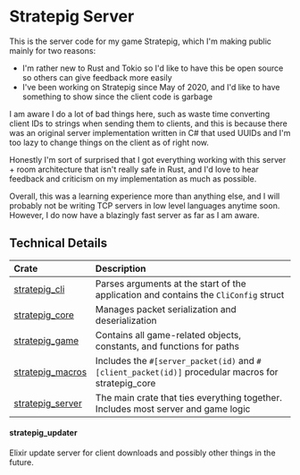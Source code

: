 # Stratepig Server

This is the server code for my game Stratepig, 
which I'm making public mainly for two reasons:
- I'm rather new to Rust and Tokio so I'd like to have this be open source so others can give feedback more easily
- I've been working on Stratepig since May of 2020, and I'd like to have something to show since the client code is garbage

I am aware I do a lot of bad things here, such as 
waste time converting client IDs to strings when sending them to clients, 
and this is because there was an original server implementation written in C# 
that used UUIDs and I'm too lazy to change things on the client as of right now.

Honestly I'm sort of surprised that I got everything working with this 
server + room architecture that isn't really safe in Rust, 
and I'd love to hear feedback and criticism on my implementation as much as possible.

Overall, this was a learning experience more than anything else, 
and I will probably not be writing TCP servers in low level languages anytime soon.
However, I do now have a blazingly fast server as far as I am aware.

## Technical Details

| Crate                                | Description |
:--------------------------------------| :------------
| [stratepig_cli](stratepig_cli)       | Parses arguments at the start of the application and contains the `CliConfig` struct
| [stratepig_core](stratepig_core)     | Manages packet serialization and deserialization
| [stratepig_game](stratepig_game)     | Contains all game-related objects, constants, and functions for paths             
| [stratepig_macros](stratepig_macros) | Includes the `#[server_packet(id)` and `#[client_packet(id)]` procedular macros for stratepig_core
| [stratepig_server](stratepig_server) | The main crate that ties everything together. Includes most server and game logic

#### stratepig_updater
Elixir update server for client downloads and possibly other things in the future.

